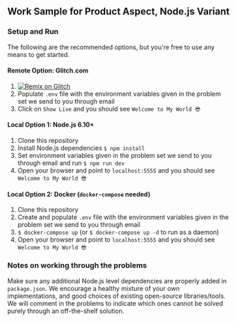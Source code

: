 Work Sample for Product Aspect, Node.js Variant
---

### Setup and Run

The following are the recommended options, but you're free to use any means to get started.

#### Remote Option: Glitch.com

1. [![Remix on Glitch](https://cdn.glitch.com/2703baf2-b643-4da7-ab91-7ee2a2d00b5b%2Fremix-button.svg)](https://glitch.com/edit/#!/join/03698b80-de31-4ae6-8243-eee6de93e269)
2. Populate `.env` file with the environment variables given in the problem set we send to you through email
3. Click on `Show Live` and you should see `Welcome to My World 😎`

#### Local Option 1: Node.js 6.10+

1. Clone this repository
2. Install Node.js dependencies `$ npm install`
3. Set environment variables given in the problem set we send to you through email and run `$ npm run dev`
4. Open your browser and point to `localhost:5555` and you should see `Welcome to My World 😎`

#### Local Option 2: Docker (`docker-compose` needed)

1. Clone this repository
2. Create and populate `.env` file with the environment variables given in the problem set we send to you through email
3. `$ docker-compose up` (or `$ docker-compose up -d` to run as a daemon)
4. Open your browser and point to `localhost:5555` and you should see `Welcome to My World 😎`

### Notes on working through the problems

Make sure any additional Node.js level dependencies are properly added in `package.json`. We encourage a healthy mixture of your own implementations, and good choices of existing open-source libraries/tools. We will comment in the problems to indicate which ones cannot be solved purely through an off-the-shelf solution.
